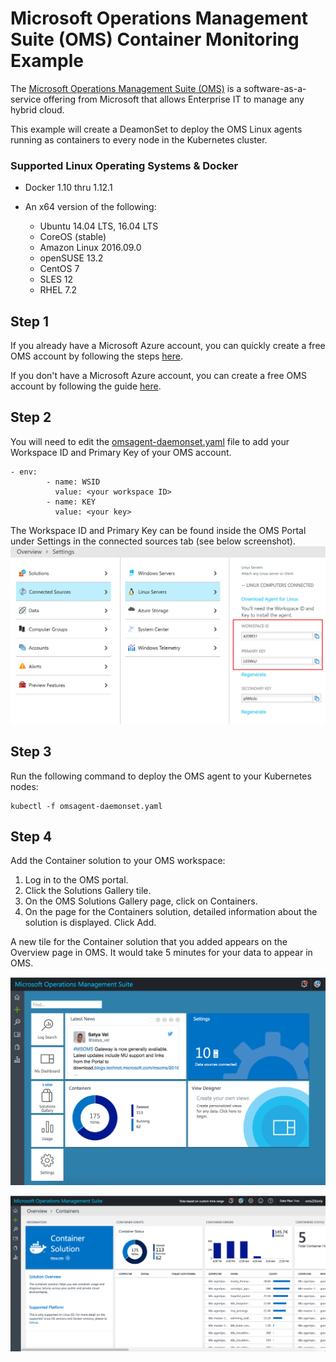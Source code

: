 # Microsoft Operations Management Suite (OMS) Container Monitoring Example

The [Microsoft Operations Management Suite (OMS)](https://www.microsoft.com/en-us/cloud-platform/operations-management-suite) is a software-as-a-service offering from Microsoft that allows Enterprise IT to manage any hybrid cloud.

This example will create a DeamonSet to deploy the OMS Linux agents running as containers to every node in the Kubernetes cluster.

### Supported Linux Operating Systems & Docker
- Docker 1.10 thru 1.12.1

- An x64 version of the following:
	- Ubuntu 14.04 LTS, 16.04 LTS
	- CoreOS (stable)
	- Amazon Linux 2016.09.0
	- openSUSE 13.2
	- CentOS 7
	- SLES 12
	- RHEL 7.2

## Step 1

If you already have a Microsoft Azure account, you can quickly create a free OMS account by following the steps [here](https://docs.microsoft.com/en-us/azure/log-analytics/log-analytics-get-started#sign-up-quickly-using-microsoft-azure).

If you don't have a Microsoft Azure account, you can create a free OMS account by following the guide [here](https://docs.microsoft.com/en-us/azure/log-analytics/log-analytics-get-started#sign-up-in-3-steps-using-oms).

## Step 2

You will need to edit the [omsagent-daemonset.yaml](./omsagent-daemonset.yaml) file to add your Workspace ID and Primary Key of your OMS account.

```
- env:
        - name: WSID
          value: <your workspace ID>
        - name: KEY
          value: <your key>
```

The Workspace ID and Primary Key can be found inside the OMS Portal under Settings in the connected sources tab (see below screenshot).
![connected-resources](./images/connected-resources.png)

## Step 3

Run the following command to deploy the OMS agent to your Kubernetes nodes:

```
kubectl -f omsagent-daemonset.yaml
```

## Step 4

Add the Container solution to your OMS workspace:

1. Log in to the OMS portal.
2. Click the Solutions Gallery tile.
3. On the OMS Solutions Gallery page, click on Containers.
4. On the page for the Containers solution, detailed information about the solution is displayed. Click Add.

A new tile for the Container solution that you added appears on the Overview page in OMS. It would take 5 minutes for your data to appear in OMS.

![oms-portal](./images/oms-portal.png)

![coms-container-solution](./images/oms-container-solution.png)